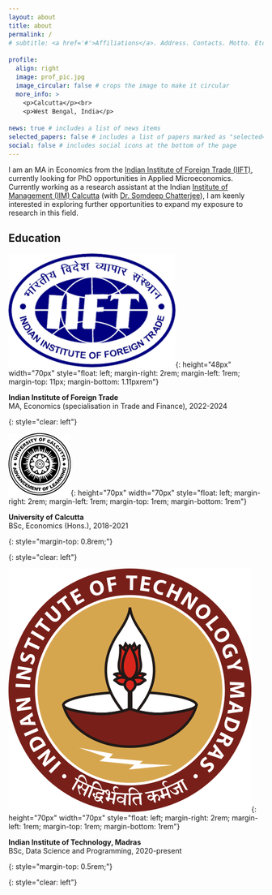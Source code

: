 ```yaml
---
layout: about
title: about
permalink: /
# subtitle: <a href='#'>Affiliations</a>. Address. Contacts. Motto. Etc.

profile:
  align: right
  image: prof_pic.jpg
  image_circular: false # crops the image to make it circular
  more_info: >
    <p>Calcutta</p><br>
    <p>West Bengal, India</p>

news: true # includes a list of news items
selected_papers: false # includes a list of papers marked as "selected={true}"
social: false # includes social icons at the bottom of the page
---
```


I am an MA in Economics from the <a href="https://www.iift.ac.in/iift/index.php">Indian Institute of Foreign Trade (IIFT)</a>, currently looking for PhD opportunities in Applied Microeconomics. Currently working as a research assistant at the Indian <a href="https://www.iimcal.ac.in/">Institute of Management (IIM) Calcutta</a> (with <a href="https://sites.google.com/site/somdeepuh/">Dr. Somdeep Chatterjee</a>), I am keenly interested in exploring further opportunities to expand my exposure to research in this field.

## Education

![](/assets/img/iift.png){: height="48px" width="70px" style="float: left; margin-right: 2rem; margin-left: 1rem; margin-top: 11px; margin-bottom: 1.11pxrem"}

<b>Indian Institute of Foreign Trade</b><br>
MA, Economics (specialisation in Trade and Finance), 2022-2024

{: style="clear: left"}

![](/assets/img/unical.png){: height="70px" width="70px" style="float: left; margin-right: 2rem; margin-left: 1rem; margin-top: 1rem; margin-bottom: 1rem"}

<p><b>University of Calcutta</b><br>
BSc, Economics (Hons.), 2018-2021</p>{: style="margin-top: 0.8rem;"}

{: style="clear: left"}

![](/assets/img/iitm.png){: height="70px" width="70px" style="float: left; margin-right: 2rem; margin-left: 1rem; margin-top: 1rem; margin-bottom: 1rem"}

<p><b>Indian Institute of Technology, Madras</b><br>
BSc, Data Science and Programming, 2020-present</p>{: style="margin-top: 0.5rem;"}

{: style="clear: left"}
